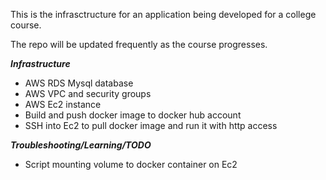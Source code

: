 This is the infrasctructure for an application being developed for a college course.

The repo will be updated frequently as the course progresses.

***Infrastructure***

- AWS RDS Mysql database
- AWS VPC and security groups
- AWS Ec2 instance
- Build and push docker image to docker hub account
- SSH into Ec2 to pull docker image and run it with http access

***Troubleshooting/Learning/TODO***
- Script mounting volume to docker container on Ec2
